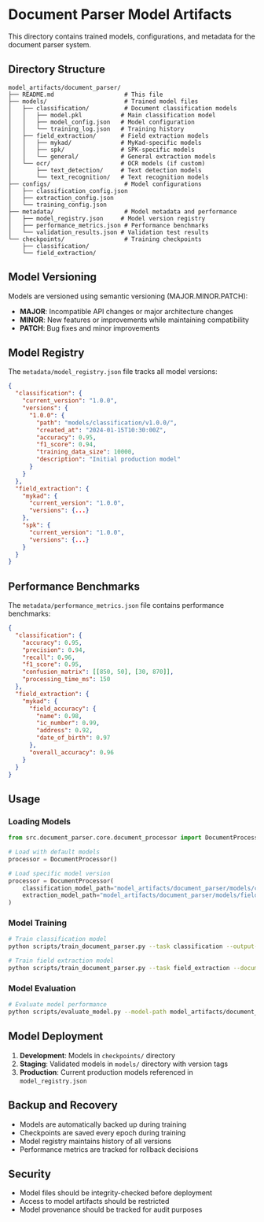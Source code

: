 # Document Parser Model Artifacts

This directory contains trained models, configurations, and metadata for the document parser system.

## Directory Structure

```
model_artifacts/document_parser/
├── README.md                    # This file
├── models/                      # Trained model files
│   ├── classification/          # Document classification models
│   │   ├── model.pkl           # Main classification model
│   │   ├── model_config.json   # Model configuration
│   │   └── training_log.json   # Training history
│   ├── field_extraction/       # Field extraction models
│   │   ├── mykad/              # MyKad-specific models
│   │   ├── spk/                # SPK-specific models
│   │   └── general/            # General extraction models
│   └── ocr/                    # OCR models (if custom)
│       ├── text_detection/     # Text detection models
│       └── text_recognition/   # Text recognition models
├── configs/                     # Model configurations
│   ├── classification_config.json
│   ├── extraction_config.json
│   └── training_config.json
├── metadata/                    # Model metadata and performance
│   ├── model_registry.json     # Model version registry
│   ├── performance_metrics.json # Performance benchmarks
│   └── validation_results.json # Validation test results
└── checkpoints/                 # Training checkpoints
    ├── classification/
    └── field_extraction/
```

## Model Versioning

Models are versioned using semantic versioning (MAJOR.MINOR.PATCH):
- **MAJOR**: Incompatible API changes or major architecture changes
- **MINOR**: New features or improvements while maintaining compatibility
- **PATCH**: Bug fixes and minor improvements

## Model Registry

The `metadata/model_registry.json` file tracks all model versions:

```json
{
  "classification": {
    "current_version": "1.0.0",
    "versions": {
      "1.0.0": {
        "path": "models/classification/v1.0.0/",
        "created_at": "2024-01-15T10:30:00Z",
        "accuracy": 0.95,
        "f1_score": 0.94,
        "training_data_size": 10000,
        "description": "Initial production model"
      }
    }
  },
  "field_extraction": {
    "mykad": {
      "current_version": "1.0.0",
      "versions": {...}
    },
    "spk": {
      "current_version": "1.0.0",
      "versions": {...}
    }
  }
}
```

## Performance Benchmarks

The `metadata/performance_metrics.json` file contains performance benchmarks:

```json
{
  "classification": {
    "accuracy": 0.95,
    "precision": 0.94,
    "recall": 0.96,
    "f1_score": 0.95,
    "confusion_matrix": [[850, 50], [30, 870]],
    "processing_time_ms": 150
  },
  "field_extraction": {
    "mykad": {
      "field_accuracy": {
        "name": 0.98,
        "ic_number": 0.99,
        "address": 0.92,
        "date_of_birth": 0.97
      },
      "overall_accuracy": 0.96
    }
  }
}
```

## Usage

### Loading Models

```python
from src.document_parser.core.document_processor import DocumentProcessor

# Load with default models
processor = DocumentProcessor()

# Load specific model version
processor = DocumentProcessor(
    classification_model_path="model_artifacts/document_parser/models/classification/v1.0.0/model.pkl",
    extraction_model_path="model_artifacts/document_parser/models/field_extraction/mykad/v1.0.0/"
)
```

### Model Training

```bash
# Train classification model
python scripts/train_document_parser.py --task classification --output-dir model_artifacts/document_parser/models/classification/

# Train field extraction model
python scripts/train_document_parser.py --task field_extraction --document-type mykad --output-dir model_artifacts/document_parser/models/field_extraction/mykad/
```

### Model Evaluation

```bash
# Evaluate model performance
python scripts/evaluate_model.py --model-path model_artifacts/document_parser/models/classification/v1.0.0/ --test-data data/test/
```

## Model Deployment

1. **Development**: Models in `checkpoints/` directory
2. **Staging**: Validated models in `models/` directory with version tags
3. **Production**: Current production models referenced in `model_registry.json`

## Backup and Recovery

- Models are automatically backed up during training
- Checkpoints are saved every epoch during training
- Model registry maintains history of all versions
- Performance metrics are tracked for rollback decisions

## Security

- Model files should be integrity-checked before deployment
- Access to model artifacts should be restricted
- Model provenance should be tracked for audit purposes